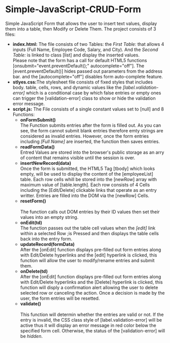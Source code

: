 # Simple-JavaScript-CRUD-Form
Simple JavaScript Form that allows the user to insert text values, display them into a table, then Modify or Delete Them.
The project consists of 3 files:<br>
<Ul>
  <li><b>index.html:</b> The file consists of two Tables: the <i>First Table:</i> that allows 4 inputs (Full Name, Employee Code, Salary, and City). And the <i>Second Table:</i> is linked to class [list] and display the inserted values. <br> Please note that the form has a call for default HTML5 functions [onsubmit="event.preventDefault();" autocomplete="off"]. The [event.preventDefault()] hides passed out parameters from the address bar. and the [autocomplete="off"] disables form auto-complete feature.</li>
  <li><b>stlyes.css:</b>The stylesheet file consists of fixed styles that includes body. table, cells, rows, and dynamic values like the <i>[label.validation-error]</i> which is a conditional case by which false entries or empty ones can trigger the [validation-error] class to show or hide the validation error message.</li>
  <li><b>script.js:</b> The File consists of a single constant values set to [null] and 8 Functions:
    <ul>
      <li><b>onFormSubmit() </b><br>The Function submits entries after the form is filled out. As you can see, the form cannot submit blank entries therefore emty strings are considered as invalid entries. However, once the form entries including <i>[Full Name]</i> are inserted, the function then saves entries.</li>
      <li><b>readFormData() </b><br> Entred Values are stored into the browser's public storage as an arry of content that remains visible until the session is over.</li>
      <li><b>insertNewRecord(data)</b> <br>Once the form is submitted, the HTML5 Tag [tbody] which looks empty, will be used to display the content of the [employeeList] table. Each row cells whill be stored into the [newRow] array with maximum value of [table.length]. Each row consists of 4 Cells including the [Edit/Delete] clickable links that operate as an entry writter. Entries are filled into the DOM via the [newRow] Cells.</li>
      <li><b>resetForm() </b> <br><br>The function calls out DOM entries by their ID values then set their values into an empty string.</li>
      <li><b>onEdit(td) </b> <br>The function passes out the table cell values when the <i>[edit]</i> link within a selected Row ;is Pressed and then displays the table cells back into the entry form.</li>
      <li><b>updateRecord(formData) </b> <br>After the [onEdit] function displays pre-filled out form entries along with Edit/Delete hyperlinks and the [edit] hyperlink is clicked, this function will allow the user to modify/rename entries and submit them. </li>
      <li><b>onDelete(td) </b> <br>After the [onEdit] function displays pre-filled out form entries along with Edit/Delete hyperlinks and the [Delete] hyperlink is clicked, this function will disply a confirmation alert allowing the user to delete selected row or canceling the action. Once a decision is made by the user, the form entries will be resetted. </li>
      <li><b>validate()</b> </li> <br>This function will determin whether the entries are valid or not. If the entry is invalid, the CSS class style of [label.validation-error] will be active thus it will display an error message in red color below the specified form cell. Otherwise, the status of the [validation-error] will be <i>hidden</i>.
    <ul>
  
  </li>
</ul>
